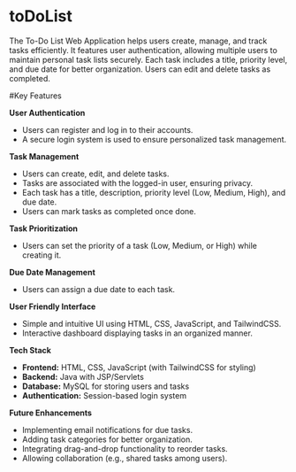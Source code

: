 # toDoList
The To-Do List Web Application helps users create, manage, and track tasks efficiently. It features user authentication, allowing multiple users to maintain personal task lists securely. Each task includes a title, priority level, and due date for better organization. Users can edit and delete tasks as completed.

#Key Features

<b>User Authentication</b>

<ul>
  <li>Users can register and log in to their accounts.</li>
  <li>A secure login system is used to ensure personalized task management.</li>
</ul>

<b>Task Management</b>

<ul>
  <li>Users can create, edit, and delete tasks.</li>
  <li>Tasks are associated with the logged-in user, ensuring privacy.</li>
  <li>Each task has a title, description, priority level (Low, Medium, High), and due date.</li>
  <li>Users can mark tasks as completed once done.</li>
</ul>


<b>Task Prioritization</b>

<ul>
  <li>Users can set the priority of a task (Low, Medium, or High) while creating it.</li>
</ul>

<b>Due Date Management</b>

<ul>
  <li>Users can assign a due date to each task.</li>
</ul>


<b>User Friendly Interface</b>

<ul>
  <li>Simple and intuitive UI using HTML, CSS, JavaScript, and TailwindCSS.</li>
  <li>Interactive dashboard displaying tasks in an organized manner.</li>
</ul>


<b>Tech Stack</b>

<ul>
  <li><strong>Frontend:</strong> HTML, CSS, JavaScript (with TailwindCSS for styling)</li>
  <li><strong>Backend:</strong> Java with JSP/Servlets</li>
  <li><strong>Database:</strong> MySQL for storing users and tasks</li>
  <li><strong>Authentication:</strong> Session-based login system</li>
</ul>


<b>Future Enhancements</b>

<ul>
  <li>Implementing email notifications for due tasks.</li>
  <li>Adding task categories for better organization.</li>
  <li>Integrating drag-and-drop functionality to reorder tasks.</li>
  <li>Allowing collaboration (e.g., shared tasks among users).</li>
</ul>
